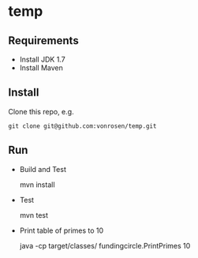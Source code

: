 # temp

Requirements
------
* Install JDK 1.7
* Install Maven


Install
------
Clone this repo, e.g.

    git clone git@github.com:vonrosen/temp.git

Run
------
* Build and Test 
    
    mvn install
    
* Test
    
    mvn test
    
* Print table of primes to 10 
    
    java -cp target/classes/ fundingcircle.PrintPrimes 10
    
